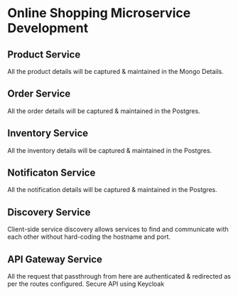 # Online Shopping Microservice Development

## Product Service
All the product details will be captured & maintained in the Mongo Details.
## Order Service
All the order details will be captured & maintained in the Postgres.
## Inventory Service
All the inventory details will be captured & maintained in the Postgres.
## Notificaton Service
All the notification details will be captured & maintained in the Postgres.
## Discovery Service
Client-side service discovery allows services to find and communicate with each other without hard-coding the hostname and port. 
## API Gateway Service
All the request that passthrough from here are authenticated & redirected as per the routes configured. 
Secure API using Keycloak
